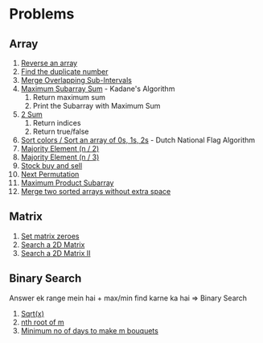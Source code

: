 # Problems

## Array

1.  [Reverse an array](reverse_array.cpp)
2.  [Find the duplicate number](find_duplicate_number.cpp)
3.  [Merge Overlapping Sub-Intervals](merge_intervals.cpp)
4.  [Maximum Subarray Sum](maximum_subarray_sum.cpp) - Kadane's Algorithm
    1. Return maximum sum
    2. Print the Subarray with Maximum Sum
5.  [2 Sum](2_sum.cpp)
    1. Return indices
    2. Return true/false
6.  [Sort colors / Sort an array of 0s, 1s, 2s](sort_colors.cpp) - Dutch National Flag Algorithm
7.  [Majority Element (n / 2)](majority_element_n_2.cpp)
8.  [Majority Element (n / 3)](majority_element_n_3.cpp)
9.  [Stock buy and sell](stock_buy_and_sell.cpp)
10. [Next Permutation](next_permutation.cpp)
11. [Maximum Product Subarray](maximum_product_subarray.cpp)
12. [Merge two sorted arrays without extra space](merge_two_sorted_arrays_without_extra_space.cpp)

## Matrix

1.  [Set matrix zeroes](set_matrix_zeroes.cpp)
2.  [Search a 2D Matrix](search_2d_matrix.cpp)
3.  [Search a 2D Matrix II](search_2d_matrix_ii.cpp)

## Binary Search

Answer ek range mein hai + max/min find karne ka hai => Binary Search

1. [Sqrt(x)](sqrt.cpp)
2. [nth root of m](nth_root_of_m.cpp)
3. [Minimum no of days to make m bouquets](min_days_to_make_m_bouquets.cpp)
